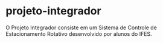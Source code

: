 # projeto-integrador
O Projeto Integrador consiste em um Sistema de Controle de Estacionamento Rotativo desenvolvido por alunos do IFES.
